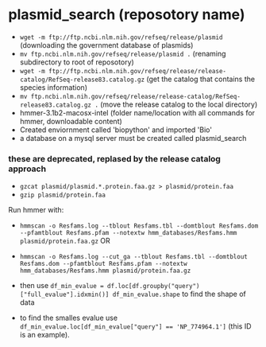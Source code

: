 # plasmid_search (reposotory name)

* `wget -m ftp://ftp.ncbi.nlm.nih.gov/refseq/release/plasmid` (downloading the government database of plasmids)
* `mv ftp.ncbi.nlm.nih.gov/refseq/release/plasmid .` (renaming subdirectory to root of reposotory)
* `wget -m ftp://ftp.ncbi.nlm.nih.gov/refseq/release/release-catalog/RefSeq-release83.catalog.gz` (get the catalog that contains the species information)
* `mv ftp.ncbi.nlm.nih.gov/refseq/release/release-catalog/RefSeq-release83.catalog.gz .` (move the release catalog to the local directory)
* hmmer-3.1b2-macosx-intel (folder name/location with all commands for hmmer, downloadable content)
* Created enviornment called 'biopython' and imported 'Bio'
* a database on a mysql server must be created called plasmid_search

### these are deprecated, replased by the release catalog approach
* `gzcat plasmid/plasmid.*.protein.faa.gz > plasmid/protein.faa`
* `gzip plasmid/protein.faa`

Run hmmer with:
* `hmmscan -o Resfams.log --tblout Resfams.tbl --domtblout Resfams.dom --pfamtblout Resfams.pfam --notextw hmm_databases/Resfams.hmm plasmid/protein.faa.gz`
OR
* `hmmscan -o Resfams.log --cut_ga --tblout Resfams.tbl --domtblout Resfams.dom --pfamtblout Resfams.pfam --notextw hmm_databases/Resfams.hmm plasmid/protein.faa.gz`

* then use `df_min_evalue = df.loc[df.groupby("query")["full_evalue"].idxmin()] df_min_evalue.shape` to find the shape of data

* to find the smalles evalue use `df_min_evalue.loc[df_min_evalue["query"] == 'NP_774964.1']` (this ID is an example).


